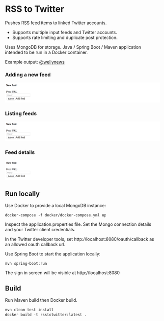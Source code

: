 # RSS to Twitter

Pushes RSS feed items to linked Twitter accounts.

- Supports multiple input feeds and Twitter accounts.
- Supports rate limiting and duplicate post protection.

Uses MongoDB for storage.
Java / Spring Boot / Maven application intended to be run in a Docker container.

Example output: [@wellynews](https://twitter.com/wellynews)


### Adding a new feed
![Adding a new feed](newfeed.png)

### Listing feeds
![Listing feeds](newfeed.png)

### Feed details
![Feed detail](newfeed.png)


## Run locally

Use Docker to provide a local MongoDB instance:

```
docker-compose -f docker/docker-compose.yml up
```

Inspect the application.properties file.
Set the Mongo connection details and your Twitter client credentials.

In the Twitter developer tools, set http://localhost:8080/oauth/callback as an allowed oauth callback url.

Use Spring Boot to start the application locally:
```
mvn spring-boot:run
```

The sign in screen will be visible at http://localhost:8080


## Build

Run Maven build then Docker build.
```
mvn clean test install
docker build -t rsstotwitter:latest .
```

